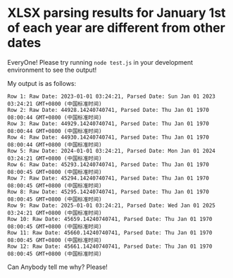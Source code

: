 # XLSX parsing results for January 1st of each year are different from other dates

EveryOne! Please try running `node test.js` in your development environment to see the output!

My output is as follows:

```console
Row 1: Raw Date: 2023-01-01 03:24:21, Parsed Date: Sun Jan 01 2023 03:24:21 GMT+0800 (中国标准时间)
Row 2: Raw Date: 44928.14240740741, Parsed Date: Thu Jan 01 1970 08:00:44 GMT+0800 (中国标准时间)
Row 3: Raw Date: 44929.14240740741, Parsed Date: Thu Jan 01 1970 08:00:44 GMT+0800 (中国标准时间)
Row 4: Raw Date: 44930.14240740741, Parsed Date: Thu Jan 01 1970 08:00:44 GMT+0800 (中国标准时间)
Row 5: Raw Date: 2024-01-01 03:24:21, Parsed Date: Mon Jan 01 2024 03:24:21 GMT+0800 (中国标准时间)
Row 6: Raw Date: 45293.14240740741, Parsed Date: Thu Jan 01 1970 08:00:45 GMT+0800 (中国标准时间)
Row 7: Raw Date: 45294.14240740741, Parsed Date: Thu Jan 01 1970 08:00:45 GMT+0800 (中国标准时间)
Row 8: Raw Date: 45295.14240740741, Parsed Date: Thu Jan 01 1970 08:00:45 GMT+0800 (中国标准时间)
Row 9: Raw Date: 2025-01-01 03:24:21, Parsed Date: Wed Jan 01 2025 03:24:21 GMT+0800 (中国标准时间)
Row 10: Raw Date: 45659.14240740741, Parsed Date: Thu Jan 01 1970 08:00:45 GMT+0800 (中国标准时间)
Row 11: Raw Date: 45660.14240740741, Parsed Date: Thu Jan 01 1970 08:00:45 GMT+0800 (中国标准时间)
Row 12: Raw Date: 45661.14240740741, Parsed Date: Thu Jan 01 1970 08:00:45 GMT+0800 (中国标准时间)
```

Can Anybody tell me why? Please!
